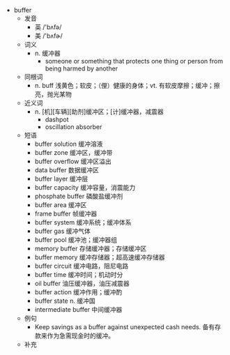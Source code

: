 - buffer
  - 发音
    - 英 /'bʌfə/
    - 美 /'bʌfɚ/
  - 词义
    - n. 缓冲器
      - someone or something that protects one thing or person from being harmed by another
  - 同根词
    - n. buff 浅黄色；软皮；（俚）健康的身体；vt. 有软皮摩擦；缓冲；擦亮，抛光某物
  - 近义词
    - n. [机][车辆][助剂]缓冲区；[计]缓冲器，减震器
      - dashpot
      - oscillation absorber
  - 短语
    - buffer solution 缓冲溶液
    - buffer zone 缓冲区，缓冲带
    - buffer overflow 缓冲区溢出
    - data buffer 数据缓冲区
    - buffer layer 缓冲层
    - buffer capacity 缓冲容量，消震能力
    - phosphate buffer 磷酸盐缓冲剂
    - buffer area 缓冲区
    - frame buffer 帧缓冲器
    - buffer system 缓冲系统；缓冲体系
    - buffer gas 缓冲气体
    - buffer pool 缓冲池；缓冲器组
    - memory buffer 存储缓冲器；存储缓冲区
    - buffer memory 缓冲存储器；超高速缓冲存储器
    - buffer circuit 缓冲电路，阻尼电路
    - buffer time 缓冲时间；机动时分
    - oil buffer 油压缓冲器，油压减震器
    - buffer action 缓冲作用；缓冲酌
    - buffer state n. 缓冲国
    - intermediate buffer 中间缓冲器
  - 例句
    - Keep savings as a buffer against unexpected cash needs. 备有存款来作为急需现金时的缓冲。
  - 补充